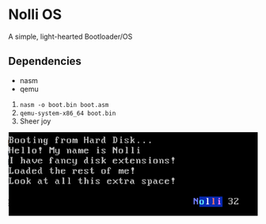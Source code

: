 # Nolli OS
A simple, light-hearted Bootloader/OS

## Dependencies
+ nasm
+ qemu

1. ```nasm -o boot.bin boot.asm```
2. ```qemu-system-x86_64 boot.bin```
3. Sheer joy

![Nolli's Boot Screen](https://github.com/anchovieshat/nolli_os/blob/master/boot.png)
